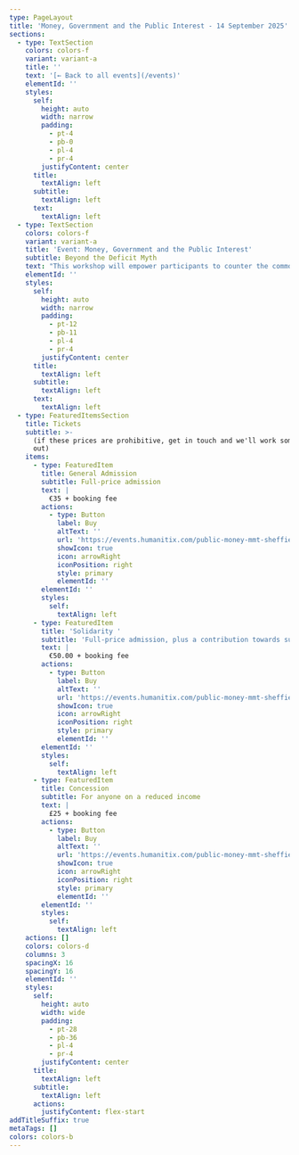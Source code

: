 ```yaml
---
type: PageLayout
title: 'Money, Government and the Public Interest - 14 September 2025'
sections:
  - type: TextSection
    colors: colors-f
    variant: variant-a
    title: ''
    text: '[← Back to all events](/events)'
    elementId: ''
    styles:
      self:
        height: auto
        width: narrow
        padding:
          - pt-4
          - pb-0
          - pl-4
          - pr-4
        justifyContent: center
      title:
        textAlign: left
      subtitle:
        textAlign: left
      text:
        textAlign: left
  - type: TextSection
    colors: colors-f
    variant: variant-a
    title: 'Event: Money, Government and the Public Interest'
    subtitle: Beyond the Deficit Myth
    text: "This workshop will empower participants to counter the common narrative that significant public interest investment is unaffordable or must be paid for by implementing austerity measures. Whether for healthcare, education, climate action, or whatever is needed, you will come away with a true understanding of how governments spend money and what is possible.\n\nThe workshop will be conducted in English.\n\n**Date:** 14 September, 2025\n\n**Location:** Waag (Theater Anatonicum), [Nieuwmarkt 4](https://maps.app.goo.gl/PRhmsjwHCo6xxLS47), 1012 CR Amsterdam, Netherlands\n\n**Course outline:**\_The program will comprise a series of introductory talks and participatory group discussions based on short articles and case studies relating to the nature of money and the role of government budgets. The workshop will be conducted in English.\n\n**Facilitator:**\_[Associate Professor\_Steven Hail](https://www.linkedin.com/in/steven-hail-27b7b910), Lecturer at Torrens University Australia and Economist at Modern Money Lab.\n\nTea, coffee and a light lunch and dinner will be provided.\n\n12:00pm—1:00pm\tRegistration and light lunch\n\n1:00pm—2:00pm\tPart 1: Money - what it is and where it came from.\n\n2:00pm—2:30pm\tBreak\n\n2:30pm—4:00pm\tPart 2: The power of the purse - national budgeting and the Euro\n\n4:00pm—4:30pm\tBreak\n\n4:30pm—6:00pm\tPart 3: Inflation, instability and the European Central Bank\n\n6:00pm—7:00pm\tDinner break\n\n7:00pm — 8:30pm\tPart 4:\_[Finding The Money](https://www.youtube.com/watch?v=R47h_ux-nE8)\_documentary screening and optional Q and A\n"
    elementId: ''
    styles:
      self:
        height: auto
        width: narrow
        padding:
          - pt-12
          - pb-11
          - pl-4
          - pr-4
        justifyContent: center
      title:
        textAlign: left
      subtitle:
        textAlign: left
      text:
        textAlign: left
  - type: FeaturedItemsSection
    title: Tickets
    subtitle: >-
      (if these prices are prohibitive, get in touch and we'll work something
      out)
    items:
      - type: FeaturedItem
        title: General Admission
        subtitle: Full-price admission
        text: |
          €35 + booking fee
        actions:
          - type: Button
            label: Buy
            altText: ''
            url: 'https://events.humanitix.com/public-money-mmt-sheffield/tickets'
            showIcon: true
            icon: arrowRight
            iconPosition: right
            style: primary
            elementId: ''
        elementId: ''
        styles:
          self:
            textAlign: left
      - type: FeaturedItem
        title: 'Solidarity '
        subtitle: 'Full-price admission, plus a contribution towards subsidised places'
        text: |
          €50.00 + booking fee
        actions:
          - type: Button
            label: Buy
            altText: ''
            url: 'https://events.humanitix.com/public-money-mmt-sheffield/tickets'
            showIcon: true
            icon: arrowRight
            iconPosition: right
            style: primary
            elementId: ''
        elementId: ''
        styles:
          self:
            textAlign: left
      - type: FeaturedItem
        title: Concession
        subtitle: For anyone on a reduced income
        text: |
          £25 + booking fee
        actions:
          - type: Button
            label: Buy
            altText: ''
            url: 'https://events.humanitix.com/public-money-mmt-sheffield/tickets'
            showIcon: true
            icon: arrowRight
            iconPosition: right
            style: primary
            elementId: ''
        elementId: ''
        styles:
          self:
            textAlign: left
    actions: []
    colors: colors-d
    columns: 3
    spacingX: 16
    spacingY: 16
    elementId: ''
    styles:
      self:
        height: auto
        width: wide
        padding:
          - pt-28
          - pb-36
          - pl-4
          - pr-4
        justifyContent: center
      title:
        textAlign: left
      subtitle:
        textAlign: left
      actions:
        justifyContent: flex-start
addTitleSuffix: true
metaTags: []
colors: colors-b
---
```

